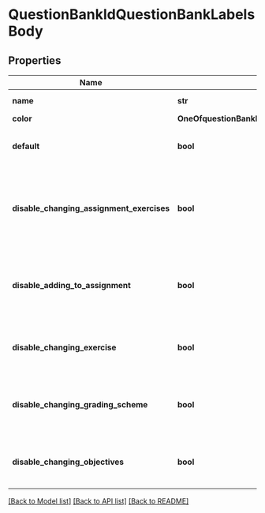 # QuestionBankIdQuestionBankLabelsBody

## Properties
Name | Type | Description | Notes
------------ | ------------- | ------------- | -------------
**name** | **str** | The name of the label | 
**color** | **OneOfquestionBankIdQuestionBankLabelsBodyColor** |  | 
**default** | **bool** | The default label for new assignments | [optional] [default to False]
**disable_changing_assignment_exercises** | **bool** | Disables the editing of exercises for question bank assignments with this label | [optional] 
**disable_adding_to_assignment** | **bool** | Disables adding the object with this label to be added to an assignment | [optional] [default to False]
**disable_changing_exercise** | **bool** | Disables the editing of exercises with this label  | [optional] [default to False]
**disable_changing_grading_scheme** | **bool** | Disables editing of the grading scheme with this label | [optional] [default to False]
**disable_changing_objectives** | **bool** | Disables editing of objectives with this label | [optional] [default to False]

[[Back to Model list]](../README.md#documentation-for-models) [[Back to API list]](../README.md#documentation-for-api-endpoints) [[Back to README]](../README.md)

